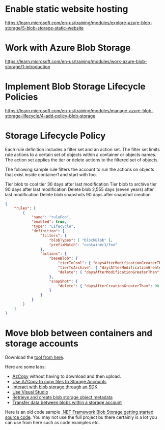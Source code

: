 # Enable static website hosting

https://learn.microsoft.com/en-us/training/modules/explore-azure-blob-storage/5-blob-storage-static-website

# Work with Azure Blob Storage

https://learn.microsoft.com/en-us/training/modules/work-azure-blob-storage/1-introduction

# Implement Blob Storage Lifecycle Policies

https://learn.microsoft.com/en-us/training/modules/manage-azure-blob-storage-lifecycle/4-add-policy-blob-storage


# Storage Lifecycle Policy

Each rule definition includes a filter set and an action set. The filter set limits rule actions to a certain set of objects within a container or objects names. The action set applies the tier or delete actions to the filtered set of objects.

The following sample rule filters the account to run the actions on objects that exist inside container1 and start with foo.

Tier blob to cool tier 30 days after last modification
Tier blob to archive tier 90 days after last modification
Delete blob 2,555 days (seven years) after last modification
Delete blob snapshots 90 days after snapshot creation

```json
{
    "rules": [
        {
            "name": "ruleFoo",
            "enabled": true,
            "type": "Lifecycle",
            "definition": {
                "filters": {
                    "blobTypes": [ "blockBlob" ],
                    "prefixMatch": "container1/foo"
                },
                "actions": {
                    "baseBlob": {
                        "tierToCool": { "daysAfterModificationGreaterThan": 30 },
                        "tierToArchive": { "daysAfterModificationGreaterThan": 90 },
                        "delete": { "daysAfterModificationGreaterThan": 2555 }
                    },
                    "snapShot": {
                        "delete": { "daysAfterCreationGreaterThan": 90 }
                    }
                }
            }
        }
    ]
}
```

# Move blob between containers and storage accounts
Download the [tool from here](https://learn.microsoft.com/en-us/azure/storage/common/storage-use-azcopy-v10).

Here are some labs:

- [AzCopy](https://www.udemy.com/course/70532-azure/learn/lecture/32254716#overview) without having to download and then upload.
- [Use AZCopy to copy files to Storage Accounts](https://app.exampro.co/student/material/az-204/2527)
- [Interact with blob storage through an SDK](https://app.exampro.co/student/material/az-204/4246)
- [Use Visual Studio](https://www.udemy.com/course/70532-azure/learn/lecture/32254726#overview)
- [Retrieve and create blob storage object metadata](https://app.exampro.co/student/material/az-204/4245)
- [Transfer data between blobs within a storage account](https://app.exampro.co/student/material/az-204/4244)

Here is an old code sample [.NET Framework Blob Storage getting started source code](https://github.com/Azure-Samples/storage-blob-dotnet-getting-started). You may not use the full project bu there certainly is a lot you can use from here such as code examples etc.